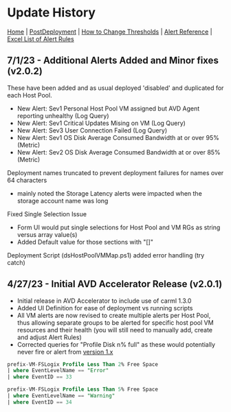# Update History

[Home](./readme.md) | [PostDeployment](./postDeploy.md) | [How to Change Thresholds](./changeAlertThreshold.md) | [Alert Reference](./alertReference.md) | [Excel List of Alert Rules](./references/alerts.xlsx)

## 7/1/23 - Additional Alerts Added and Minor fixes (v2.0.2)

These have been added and as usual deployed 'disabled' and duplicated for each Host Pool.
- New Alert: Sev1 Personal Host Pool VM assigned but AVD Agent reporting unhealthy (Log Query)
- New Alert: Sev1 Critical Updates Mising on VM (Log Query)
- New Alert: Sev3 User Connection Failed (Log Query)
- New Alert: Sev1 OS Disk Average Consumed Bandwidth at or over 95% (Metric)
- New Alert: Sev2 OS Disk Average Consumed Bandwidth at or over 85% (Metric)

Deployment names truncated to prevent deployment failures for names over 64 characters
- mainly noted the Storage Latency alerts were impacted when the storage account name was long

Fixed Single Selection Issue
- Form UI would put single selections for Host Pool and VM RGs as string versus array value(s) 
- Added Default value for those sections with "[]"

Deployment Script (dsHostPoolVMMap.ps1) added error handling (try catch)


## 4/27/23 - Initial AVD Accelerator Release (v2.0.1)

- Initial release in AVD Accelerator to include use of carml 1.3.0
- Added UI Definition for ease of deployment vs running scripts  
- All VM alerts are now revised to create multiple alerts per Host Pool, thus allowing separate groups to be alerted for specific host pool VM resources and their health (you will still need to manually add, create and adjust Alert Rules)
- Corrected queries for "Profile Disk n% full" as these would potentially never fire or alert from [version 1.x](https://github.com/JCoreMS/AVDAlerts)

```sql
prefix-VM-FSLogix Profile Less Than 2% Free Space  
| where EventLevelName == "Error"  
| where EventID == 33  

prefix-VM-FSLogix Profile Less Than 5% Free Space
| where EventLevelName == "Warning"
| where EventID == 34
```
